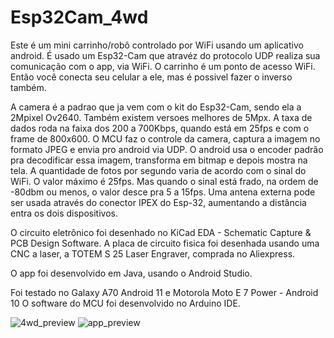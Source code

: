 # Esp32Cam_4wd

Este é um mini carrinho/robô controlado por WiFi usando um aplicativo android. 
É usado um Esp32-Cam que atravéz do protocolo UDP realiza sua comunicação com o app, via WiFi.
O carrinho é um ponto de acesso WiFi. Então você conecta seu celular a ele, mas é possivel fazer o inverso também. 

A camera é a padrao que ja vem com o kit do Esp32-Cam, sendo ela a 2Mpixel Ov2640. Também existem versoes melhores de 5Mpx.
A taxa de dados roda na faixa dos 200 a 700Kbps, quando está em 25fps e com o frame de 800x600.
O MCU faz o controle da camera, captura a imagem no formato JPEG e envia pro android via UDP. 
O android usa o encoder padrão pra decodificar essa imagem, transforma em bitmap e depois mostra na tela.
A quantidade de fotos por segundo varia de acordo com o sinal do WiFi. O valor máximo é 25fps. Mas quando o sinal está frado, na ordem de -80dbm ou menos, o valor desce pra 5 a 15fps. Uma antena externa pode ser usada através do conector IPEX do Esp-32, aumentando a distância entra os dois dispositivos.

O circuito eletrônico foi desenhado no KiCad EDA - Schematic Capture & PCB Design Software.
A placa de circuito fisica foi desenhada usando uma CNC a laser, a TOTEM S 25 Laser Engraver, comprada no Aliexpress.

O app foi desenvolvido em Java, usando o Android Studio.

Foi testado no Galaxy A70 Android 11 e Motorola Moto E 7 Power - Android 10
O software do MCU foi desenvolvido no Arduino IDE.

![4wd_preview](https://user-images.githubusercontent.com/16022034/230798034-165acbf6-13e2-4ac6-9023-fda98a3277aa.jpg)
![app_preview](https://user-images.githubusercontent.com/16022034/230798040-5a017fa0-9976-49f5-8fd9-339535067b3f.jpg)
